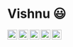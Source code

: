  # Vishnu :smiley:


  
  
  <img align="left" alt="Vishnu's Linkdein" width="22px" src="https://cdn.jsdelivr.net/npm/simple-icons@v3/icons/linkedin.svg" />

  <img align="left" alt="Vishnu's Github" width="22px" src="https://cdn.jsdelivr.net/npm/simple-icons@v3/icons/github.svg" />

  <img align="left" alt="Vishnu's Instagram" width="22px" src="https://cdn.jsdelivr.net/npm/simple-icons@v3/icons/instagram.svg" />

  <img align="left" alt="Vishnu's Facebook" width="22px" src="https://cdn.jsdelivr.net/npm/simple-icons@v3/icons/facebook.svg" />

  <img align="left" alt="Vishnu's Medium" width="22px" src="https://cdn.jsdelivr.net/npm/simple-icons@v3/icons/medium.svg" />


<br/>
<br/>

